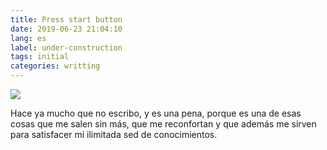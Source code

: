 ```yaml
---
title: Press start button
date: 2019-06-23 21:04:10
lang: es
label: under-construction
tags: initial
categories: writting
---
```

![](../../../../images/start-button.jpg)

Hace ya mucho que no escribo, y es una pena, porque es una de esas cosas que me salen sin más, que me reconfortan y que además me sirven para satisfacer mi ilimitada sed de conocimientos.